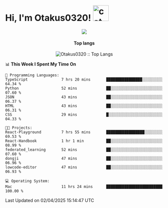 <h1> Hi, I'm Otakus0320! <img src="https://media.giphy.com/media/mGcNjsfWAjY5AEZNw6/giphy.gif" width="50" alt="cat"></h1>

<p align="center"><img src="https://wakatime.com/badge/user/044d69d0-1253-4f60-96b6-5d19a0f9dde5.svg" /></p>

<h4 align="center">Top langs</h4>

<p align="center"><img src="https://github-readme-stats.vercel.app/api/top-langs/?username=Otakus0320&langs_count=10&theme=tokyonight&layout=compact&timestamp={{random_number}}" alt="Otakus0320 :: Top Langs" /></p>

<!--START_SECTION:waka-->
📊 **This Week I Spent My Time On** 

```text
💬 Programming Languages: 
TypeScript               7 hrs 20 mins       ████████████████░░░░░░░░░   64.34 % 
Python                   52 mins             ██░░░░░░░░░░░░░░░░░░░░░░░   07.60 % 
JSON                     43 mins             ██░░░░░░░░░░░░░░░░░░░░░░░   06.37 % 
HTML                     43 mins             ██░░░░░░░░░░░░░░░░░░░░░░░   06.31 % 
CSS                      29 mins             █░░░░░░░░░░░░░░░░░░░░░░░░   04.33 % 

🐱‍💻 Projects: 
React-Playground         7 hrs 55 mins       █████████████████░░░░░░░░   69.53 % 
React-Handbook           1 hr 1 min          ██░░░░░░░░░░░░░░░░░░░░░░░   08.99 % 
federated_learning       52 mins             ██░░░░░░░░░░░░░░░░░░░░░░░   07.60 % 
dongji                   47 mins             ██░░░░░░░░░░░░░░░░░░░░░░░   06.96 % 
lowcode-editor           47 mins             ██░░░░░░░░░░░░░░░░░░░░░░░   06.93 % 

💻 Operating System: 
Mac                      11 hrs 24 mins      █████████████████████████   100.00 % 
```


 Last Updated on 02/04/2025 15:14:47 UTC
<!--END_SECTION:waka-->
